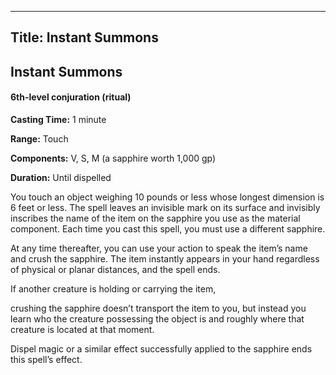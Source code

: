 -------------------------
Title: Instant Summons
-------------------------

## Instant Summons

#### 6th-level conjuration (ritual)


**Casting Time:** 1 minute

**Range:** Touch

**Components:** V, S, M (a sapphire worth 1,000 gp)

**Duration:** Until dispelled


You touch an object weighing 10 pounds or less whose longest dimension
is 6 feet or less. The spell leaves an invisible mark on its surface and
invisibly inscribes the name of the item on the sapphire you use as the
material component. Each time you cast this spell, you must use a
different sapphire.

At any time thereafter, you can use your action to speak the item’s name
and crush the sapphire. The item instantly appears in your hand
regardless of physical or planar distances, and the spell ends.

If another creature is holding or carrying the item,

crushing the sapphire doesn’t transport the item to you, but instead you
learn who the creature possessing the object is and roughly where that
creature is located at that moment.

Dispel magic or a similar effect successfully applied to
the sapphire ends this spell’s effect.


